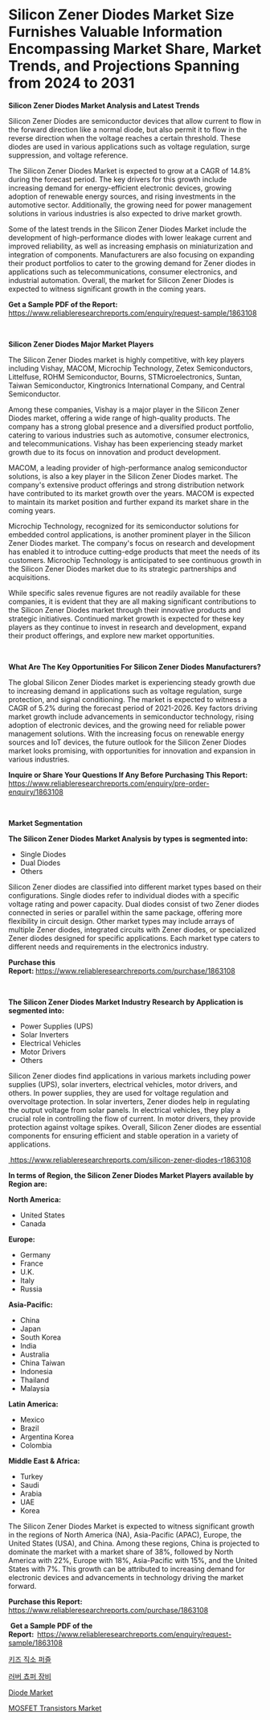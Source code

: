 <p><h1>Silicon Zener Diodes Market Size Furnishes Valuable Information Encompassing Market Share, Market Trends, and Projections Spanning from 2024 to 2031</h1></p><p><strong>Silicon Zener Diodes Market Analysis and Latest Trends</strong></p>
<p><p>Silicon Zener Diodes are semiconductor devices that allow current to flow in the forward direction like a normal diode, but also permit it to flow in the reverse direction when the voltage reaches a certain threshold. These diodes are used in various applications such as voltage regulation, surge suppression, and voltage reference.</p><p>The Silicon Zener Diodes Market is expected to grow at a CAGR of 14.8% during the forecast period. The key drivers for this growth include increasing demand for energy-efficient electronic devices, growing adoption of renewable energy sources, and rising investments in the automotive sector. Additionally, the growing need for power management solutions in various industries is also expected to drive market growth.</p><p>Some of the latest trends in the Silicon Zener Diodes Market include the development of high-performance diodes with lower leakage current and improved reliability, as well as increasing emphasis on miniaturization and integration of components. Manufacturers are also focusing on expanding their product portfolios to cater to the growing demand for Zener diodes in applications such as telecommunications, consumer electronics, and industrial automation. Overall, the market for Silicon Zener Diodes is expected to witness significant growth in the coming years.</p></p>
<p><strong>Get a Sample PDF of the Report:&nbsp;</strong> <a href="https://www.reliableresearchreports.com/enquiry/request-sample/1863108">https://www.reliableresearchreports.com/enquiry/request-sample/1863108</a></p>
<p>&nbsp;</p>
<p><strong>Silicon Zener Diodes Major Market Players</strong></p>
<p><p>The Silicon Zener Diodes market is highly competitive, with key players including Vishay, MACOM, Microchip Technology, Zetex Semiconductors, Littelfuse, ROHM Semiconductor, Bourns, STMicroelectronics, Suntan, Taiwan Semiconductor, Kingtronics International Company, and Central Semiconductor. </p><p>Among these companies, Vishay is a major player in the Silicon Zener Diodes market, offering a wide range of high-quality products. The company has a strong global presence and a diversified product portfolio, catering to various industries such as automotive, consumer electronics, and telecommunications. Vishay has been experiencing steady market growth due to its focus on innovation and product development.</p><p>MACOM, a leading provider of high-performance analog semiconductor solutions, is also a key player in the Silicon Zener Diodes market. The company's extensive product offerings and strong distribution network have contributed to its market growth over the years. MACOM is expected to maintain its market position and further expand its market share in the coming years.</p><p>Microchip Technology, recognized for its semiconductor solutions for embedded control applications, is another prominent player in the Silicon Zener Diodes market. The company's focus on research and development has enabled it to introduce cutting-edge products that meet the needs of its customers. Microchip Technology is anticipated to see continuous growth in the Silicon Zener Diodes market due to its strategic partnerships and acquisitions.</p><p>While specific sales revenue figures are not readily available for these companies, it is evident that they are all making significant contributions to the Silicon Zener Diodes market through their innovative products and strategic initiatives. Continued market growth is expected for these key players as they continue to invest in research and development, expand their product offerings, and explore new market opportunities.</p></p>
<p>&nbsp;</p>
<p><strong>What Are The Key Opportunities For Silicon Zener Diodes Manufacturers?</strong></p>
<p><p>The global Silicon Zener Diodes market is experiencing steady growth due to increasing demand in applications such as voltage regulation, surge protection, and signal conditioning. The market is expected to witness a CAGR of 5.2% during the forecast period of 2021-2026. Key factors driving market growth include advancements in semiconductor technology, rising adoption of electronic devices, and the growing need for reliable power management solutions. With the increasing focus on renewable energy sources and IoT devices, the future outlook for the Silicon Zener Diodes market looks promising, with opportunities for innovation and expansion in various industries.</p></p>
<p><strong>Inquire or Share Your Questions If Any Before Purchasing This Report:</strong> <a href="https://www.reliableresearchreports.com/enquiry/pre-order-enquiry/1863108">https://www.reliableresearchreports.com/enquiry/pre-order-enquiry/1863108</a></p>
<p>&nbsp;</p>
<p><strong>Market Segmentation</strong></p>
<p><strong>The Silicon Zener Diodes Market Analysis by types is segmented into:</strong></p>
<p><ul><li>Single Diodes</li><li>Dual Diodes</li><li>Others</li></ul></p>
<p><p>Silicon Zener diodes are classified into different market types based on their configurations. Single diodes refer to individual diodes with a specific voltage rating and power capacity. Dual diodes consist of two Zener diodes connected in series or parallel within the same package, offering more flexibility in circuit design. Other market types may include arrays of multiple Zener diodes, integrated circuits with Zener diodes, or specialized Zener diodes designed for specific applications. Each market type caters to different needs and requirements in the electronics industry.</p></p>
<p><strong>Purchase this Report:&nbsp;</strong><a href="https://www.reliableresearchreports.com/purchase/1863108">https://www.reliableresearchreports.com/purchase/1863108</a></p>
<p>&nbsp;</p>
<p><strong>The Silicon Zener Diodes Market Industry Research by Application is segmented into:</strong></p>
<p><ul><li>Power Supplies (UPS)</li><li>Solar Inverters</li><li>Electrical Vehicles</li><li>Motor Drivers</li><li>Others</li></ul></p>
<p><p>Silicon Zener diodes find applications in various markets including power supplies (UPS), solar inverters, electrical vehicles, motor drivers, and others. In power supplies, they are used for voltage regulation and overvoltage protection. In solar inverters, Zener diodes help in regulating the output voltage from solar panels. In electrical vehicles, they play a crucial role in controlling the flow of current. In motor drivers, they provide protection against voltage spikes. Overall, Silicon Zener diodes are essential components for ensuring efficient and stable operation in a variety of applications.</p></p>
<p><a href="https://www.reliableresearchreports.com/silicon-zener-diodes-r1863108">&nbsp;https://www.reliableresearchreports.com/silicon-zener-diodes-r1863108</a></p>
<p><strong>In terms of Region, the Silicon Zener Diodes Market Players available by Region are:</strong></p>
<p>
    <p> <strong> North America: </strong>
        <ul>
            <li>United States</li>
            <li>Canada</li>
        </ul>
        </p> 
    <p> <strong> Europe: </strong>
        <ul>
            <li>Germany</li>
            <li>France</li>
            <li>U.K.</li>
            <li>Italy</li>
            <li>Russia</li>
        </ul>
        </p> 
    <p> <strong> Asia-Pacific: </strong>
        <ul>
            <li>China</li>
            <li>Japan</li>
            <li>South Korea</li>
            <li>India</li>
            <li>Australia</li>
            <li>China Taiwan</li>
            <li>Indonesia</li>
            <li>Thailand</li>
            <li>Malaysia</li>
        </ul>
        </p> 
    <p> <strong> Latin America: </strong>
        <ul>
            <li>Mexico</li>
            <li>Brazil</li>
            <li>Argentina Korea</li>
            <li>Colombia</li>
        </ul>
        </p> 
    <p> <strong> Middle East & Africa: </strong>
        <ul>
            <li>Turkey</li>
            <li>Saudi</li>
            <li>Arabia</li>
            <li>UAE</li>
            <li>Korea</li>
        </ul>
    </p>
    </p>
<p><p>The Silicon Zener Diodes Market is expected to witness significant growth in the regions of North America (NA), Asia-Pacific (APAC), Europe, the United States (USA), and China. Among these regions, China is projected to dominate the market with a market share of 38%, followed by North America with 22%, Europe with 18%, Asia-Pacific with 15%, and the United States with 7%. This growth can be attributed to increasing demand for electronic devices and advancements in technology driving the market forward.</p></p>
<p><strong>Purchase this Report: </strong><a href="https://www.reliableresearchreports.com/purchase/1863108">https://www.reliableresearchreports.com/purchase/1863108</a></p>
<p>&nbsp;<strong>Get a Sample PDF of the Report:&nbsp;&nbsp;</strong><a href="https://www.reliableresearchreports.com/enquiry/request-sample/1863108">https://www.reliableresearchreports.com/enquiry/request-sample/1863108</a></p>
<p><strong></strong></p>
<p><p><a href="https://github.com/milikokao84/Market-Research-Report-List-1/blob/main/6188550158155.md">키즈 직소 퍼즐</a></p><p><a href="https://github.com/ROBERTS65DAVID/Market-Research-Report-List-1/blob/main/7340468158154.md">러버 쵸퍼 장비</a></p><p><a href="https://github.com/marlinacrngin/Market-Research-Report-List-1/blob/main/diode-market.md">Diode Market</a></p><p><a href="https://github.com/wnxtvsgd56/Market-Research-Report-List-1/blob/main/mosfet-transistors-market.md">MOSFET Transistors Market</a></p></p>